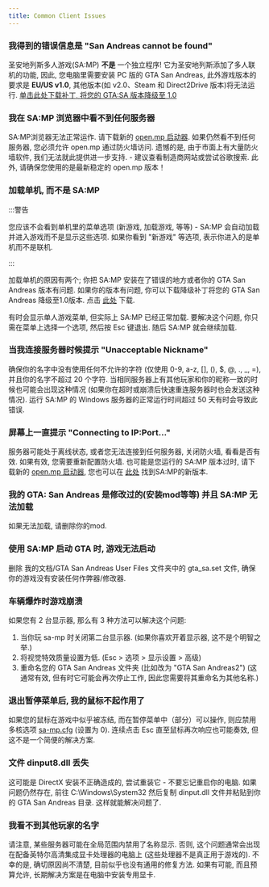 ```yaml
---
title: Common Client Issues
---
```


### 我得到的错误信息是 "San Andreas cannot be found"

圣安地列斯多人游戏(SA:MP) **不是** 一个独立程序! 它为圣安地列斯添加了多人联机的功能, 因此, 您电脑里需要安装 PC 版的 GTA San Andreas, 此外游戏版本的要求是 **EU/US v1.0**, 其他版本(如 v2.0、Steam 和 Direct2Drive 版本)将无法运行. [单击此处下载补丁, 将您的 GTA:SA 版本降级至 1.0](http://grandtheftauto.filefront.com/file/GTA_SA_Downgrader_Patch;74661)

### 我在 SA:MP 浏览器中看不到任何服务器

SA:MP浏览器无法正常运作. 请下载新的 [open.mp 启动器](https://github.com/openmultiplayer/launcher/releases/latest).
如果仍然看不到任何服务器, 您必须允许 open.mp 通过防火墙访问. 遗憾的是, 由于市面上有大量防火墙软件, 我们无法就此提供进一步支持.  - 建议查看制造商网站或尝试谷歌搜索. 此外, 请确保您使用的是最新稳定的 open.mp 版本！

### 加载单机, 而不是 SA:MP

:::警告

您应该不会看到单机里的菜单选项 (新游戏, 加载游戏, 等等) - SA:MP 会自动加载并进入游戏而不是显示这些选项. 如果你看到 "新游戏" 等选项, 表示你进入的是单机而不是联机.

:::

加载单机的原因有两个; 你把 SA:MP 安装在了错误的地方或者你的 GTA San Andreas 版本有问题. 如果你的版本有问题, 你可以下载降级补丁将您的 GTA San Andreas 降级至1.0版本. 点击 [此处](http://grandtheftauto.filefront.com/file/GTA_SA_Downgrader_Patch;74661) 下载.

有时会显示单人游戏菜单, 但实际上 SA:MP 已经正常加载. 要解决这个问题, 你只需在菜单上选择一个选项, 然后按 Esc 键退出. 随后 SA:MP 就会继续加载. 

### 当我连接服务器时候提示 "Unacceptable Nickname"

确保你的名字中没有使用任何不允许的字符 (仅使用 0-9, a-z, \[\], (), \$, @, ., \_, =), 并且你的名字不超过 20 个字符. 当相同服务器上有其他玩家和你的昵称一致的时候也可能会出现这种情况 (如果你在超时或崩溃后快速重连服务器时也会发送这种情况). 运行 SA:MP 的 Windows 服务器的正常运行时间超过 50 天有时会导致此错误.

### 屏幕上一直提示 "Connecting to IP:Port..."

服务器可能处于离线状态, 或者您无法连接到任何服务器, 关闭防火墙, 看看是否有效. 如果有效, 您需要重新配置防火墙. 也可能是您运行的 SA:MP 版本过时, 请下载新的 [open.mp 启动器](https://github.com/openmultiplayer/launcher/releases/latest), 您也可以在 [此处](https://sa-mp.mp/downloads/) 找到SA:MP的新版本.

### 我的 GTA: San Andreas 是修改过的(安装mod等等) 并且 SA:MP 无法加载

如果无法加载, 请删除你的mod.

### 使用 SA:MP 启动 GTA 时, 游戏无法启动

删除 我的文档/GTA San Andreas User Files 文件夹中的 gta_sa.set 文件, 确保你的游戏没有安装任何作弊器/修改器.

### 车辆爆炸时游戏崩溃

如果您有 2 台显示器, 那么有 3 种方法可以解决这个问题:

1. 当你玩 sa-mp 时关闭第二台显示器. (如果你喜欢开着显示器, 这不是个明智之举.)
2. 将视觉特效质量设置为低. (Esc > 选项 > 显示设置 > 高级)
3. 重命名您的 GTA San Andreas 文件夹 (比如改为 "GTA San Andreas2") (这通常有效, 但有时它可能会再次停止工作, 因此您需要将其重命名为其他名称.)

### 退出暂停菜单后, 我的鼠标不起作用了

如果您的鼠标在游戏中似乎被冻结, 而在暂停菜单中（部分）可以操作, 则应禁用多核选项 [sa-mp.cfg](ClientCommands#file-sa-mpcfg "Sa-mp.cfg") (设置为 0). 连续点击 Esc 直至鼠标再次响应也可能奏效, 但这不是一个简便的解决方案.

### 文件 dinput8.dll 丢失

这可能是 DirectX 安装不正确造成的, 尝试重装它 - 不要忘记重启你的电脑. 如果问题仍然存在, 前往 C:\\Windows\\System32 然后复制 dinput.dll 文件并粘贴到你的 GTA San Andreas 目录. 这样就能解决问题了.

### 我看不到其他玩家的名字

请注意, 某些服务器可能在全局范围内禁用了名称显示. 否则, 这个问题通常会出现在配备英特尔高清集成显卡处理器的电脑上 (这些处理器不是真正用于游戏的). 不幸的是, 确切原因尚不清楚, 目前似乎也没有通用的修复方法. 如果有可能, 而且预算允许, 长期解决方案是在电脑中安装专用显卡.
